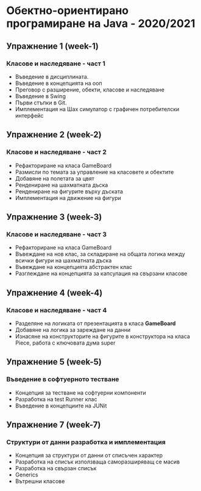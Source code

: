 # Обектно-ориентирано програмиране на Java - 2020/2021


## Упражнение 1 (week-1)
### Класове и наследяване - част 1

- Въведение в дисциплината.
- Въведение в концепцията на ооп
- Преговор с разширение, обекти, класове и наследяване
- Въведение в Swing 
- Първи стъпки в Git.
- Имплементация на Шах симулатор с графичен потребителски интерфейс

## Упражнение 2 (week-2)
### Класове и наследяване - част 2

- Рефакториране на класа GameBoard
- Размисли по темата за управление на класовете и обектите
- Добавяне на полетата за цвят
- Рендениране на шахматната дъска
- Рендениране на фигурите върху дъската
- Имплементация на движение на фигури

## Упражнение 3 (week-3)
### Класове и наследяване - част 3

- Рефакториране на класа GameBoard
- Въвеждане на нов клас, за складиране на общата логика между всички фигури на шахматната дъска
- Въвеждане на концепцията абстрактен клас
- Разглеждане на концепцията за капсулация на свързани класове

## Упражнение 4 (week-4)
### Класове и наследяване - част 4

- Разделяне на логиката от презентацията в класа **GameBoard** 
- Добавяне на логика за зареждане на данни 
- Изнасяне на конструкторите на фигурите в конструктора на класа Piece, работа с ключовата дума super

## Упражнение 5 (week-5)
### Въведение в софтуерното тестване

- Концепция за тестване на софтуерни компоненти
- Разработка на test Runner клас
- Въведение в концепциите на JUNit

## Упражнение 7 (week-7)
### Структури от данни разработка и имплементация

- Концепция за структури от данни от списъчен характер
- Разработка на списък използваща саморазширяващ се масив
- Разработка на свързан списък
- Generics 
- Вътрешни класове